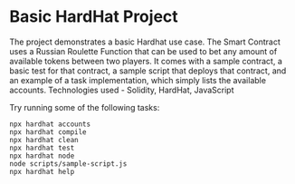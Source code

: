 # Basic HardHat Project

The project demonstrates a basic Hardhat use case.
The Smart Contract uses a Russian Roulette Function that can be used to bet any amount of available tokens between
two players.
It comes with a sample contract, a basic test for that contract, a sample script that deploys that contract, 
and an example of a task implementation, which simply lists the available accounts.
Technologies used - Solidity, HardHat, JavaScript

Try running some of the following tasks:

```shell
npx hardhat accounts
npx hardhat compile
npx hardhat clean
npx hardhat test
npx hardhat node
node scripts/sample-script.js
npx hardhat help
```
